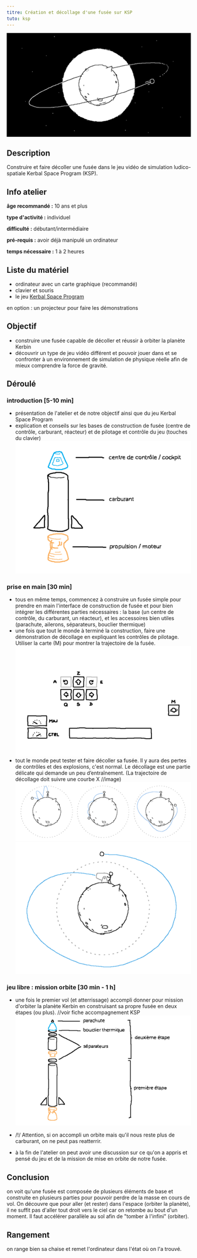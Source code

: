 ```yaml
---
titre: Création et décollage d'une fusée sur KSP
tuto: ksp
---
```


![--image titre--](img/ksp/ksp_orbite.png)

## Description
Construire et faire décoller une fusée dans le jeu vidéo de simulation ludico-spatiale Kerbal Space Program (KSP).

<div class="info-fiche">
<div class="info-atelier">

## Info atelier
**âge recommandé :** 10 ans et plus

**type d'activité :** individuel

**difficulté :** débutant/intermédiaire

**pré-requis :** avoir déjà manipulé un ordinateur

**temps nécessaire :** 1 à 2 heures

</div>

<div class="liste-materiel">

## Liste du matériel
- ordinateur avec un carte graphique (recommandé)
- clavier et souris
- le jeu [Kerbal Space Program](https://www.kerbalspaceprogram.com/)

en option : un projecteur pour faire les démonstrations

</div>
</div>

## Objectif
- construire une fusée capable de décoller et réussir à orbiter la planète Kerbin
- découvrir un type de jeu vidéo différent et pouvoir jouer dans et se confronter à un environnement de simulation de physique réelle afin de mieux comprendre la force de gravité.

## Déroulé
### introduction [5-10 min]
- présentation de l'atelier et de notre objectif ainsi que du jeu Kerbal Space Program
- explication et conseils sur les bases de construction de fusée (centre de contrôle, carburant, réacteur) et de pilotage et contrôle du jeu (touches du clavier)
![--image éléments de base d'une fusée](img/ksp/base_fusee.png)

### prise en main [30 min]
- tous en même temps, commencez à construire un fusée simple pour prendre en main l'interface de construction de fusée et pour bien intégrer les différentes parties nécessaires : la base (un centre de contrôle, du carburant, un réacteur), et les accessoires bien utiles (parachute, ailerons, séparateurs, bouclier thermique)
- une fois que tout le monde à terminé la construction, faire une démonstration de décollage en expliquant les contrôles de pilotage. Utiliser la carte (M) pour montrer la trajectoire de la fusée.
![--image controle de pilotage--](img/ksp/controle_pilotage.png)
- tout le monde peut tester et faire décoller sa fusée. Il y aura des pertes de contrôles et des explosions, c'est normal. Le décollage est une partie délicate qui demande un peu d’entraînement. (La trajectoire de décollage doit suivre une courbe X //image)
![--images trajectoires--](img/ksp/orbite123.png)
![--image trajectoire orbite--](img/ksp/orbite04.png)

### jeu libre : mission orbite [30 min - 1 h]
- une fois le premier vol (et atterrissage) accompli donner pour mission d'orbiter la planète Kerbin en construisant sa propre fusée en deux étapes (ou plus). //voir fiche accompagnement KSP
![--image fusée en plusieurs étapes--](img/ksp/base_fusee_etapes.png)
- /!/ Attention, si on accompli un orbite mais qu'il nous reste plus de carburant, on ne peut pas reatterrir.

- à la fin de l'atelier on peut avoir une discussion sur ce qu'on a appris et pensé du jeu et de la mission de mise en orbite de notre fusée.

## Conclusion
on voit qu'une fusée est composée de plusieurs éléments de base et construite en plusieurs parties pour pouvoir perdre de la masse en cours de vol. On découvre que pour aller (et rester) dans l'espace (orbiter la planète), il ne suffit pas d'aller tout droit vers le ciel car on retombe au bout d'un moment. Il faut accélérer parallèle au sol afin de "tomber à l'infini" (orbiter).

## Rangement
on range bien sa chaise et remet l'ordinateur dans l'état où on l'a trouvé.
